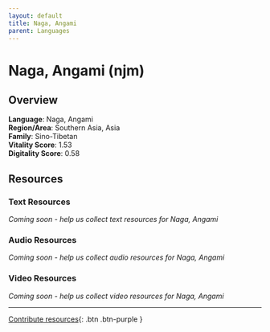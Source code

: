 ```yaml
---
layout: default
title: Naga, Angami
parent: Languages
---
```


# Naga, Angami (njm)

## Overview

**Language**: Naga, Angami  
**Region/Area**: Southern Asia, Asia  
**Family**: Sino-Tibetan  
**Vitality Score**: 1.53  
**Digitality Score**: 0.58  

## Resources

### Text Resources
*Coming soon - help us collect text resources for Naga, Angami*

### Audio Resources
*Coming soon - help us collect audio resources for Naga, Angami*

### Video Resources
*Coming soon - help us collect video resources for Naga, Angami*

---

[Contribute resources](https://fairtrain.github.io/){: .btn .btn-purple }
